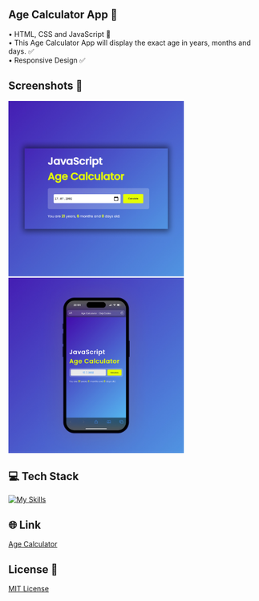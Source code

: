 ## Age Calculator App 🧮 
• HTML, CSS and JavaScript 📂 <br>
• This Age Calculator App will display the exact age in years, months and days. ✅ <br>
• Responsive Design ✅

## Screenshots 📱
<img src="img/1 Age Calculator.jpg" width="350"> <img src="img/2 Age Calculator.jpg" width="350">

## 💻 Tech Stack
[![My Skills](https://skillicons.dev/icons?i=html,css,javascript)](https://skillicons.dev)

## 🌐 Link
<a href="https://age-calculator-dejvcodes.netlify.app/">Age Calculator</a>

## License 🔐
[MIT License](LICENSE)